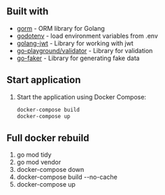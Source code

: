 ## Built with

* [gorm](https://gorm.io/docs/index.html) - ORM library for Golang
* [godotenv](https://github.com/joho/godotenv) - load environment variables from .env
* [golang-jwt](https://github.com/golang-jwt/jwt) - Library for working with jwt
* [go-playground/validator](https://github.com/go-playground/validator) - Library for validation
* [go-faker](https://github.com/go-faker/faker) - Library for generating fake data

## Start application

1. Start the application using Docker Compose:

    ```sh
    docker-compose build
    docker-compose up
    ```

## Full docker rebuild
1) go mod tidy
2) go mod vendor
3) docker-compose down
4) docker-compose build --no-cache
5) docker-compose up